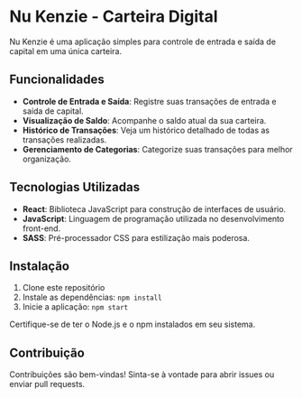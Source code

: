 # Nu Kenzie - Carteira Digital


Nu Kenzie é uma aplicação simples para controle de entrada e saída de capital em uma única carteira.

## Funcionalidades

- **Controle de Entrada e Saída**: Registre suas transações de entrada e saída de capital.
- **Visualização de Saldo**: Acompanhe o saldo atual da sua carteira.
- **Histórico de Transações**: Veja um histórico detalhado de todas as transações realizadas.
- **Gerenciamento de Categorias**: Categorize suas transações para melhor organização.

## Tecnologias Utilizadas

- **React**: Biblioteca JavaScript para construção de interfaces de usuário.
- **JavaScript**: Linguagem de programação utilizada no desenvolvimento front-end.
- **SASS**: Pré-processador CSS para estilização mais poderosa.

## Instalação

1. Clone este repositório
2. Instale as dependências: `npm install`
3. Inicie a aplicação: `npm start`

Certifique-se de ter o Node.js e o npm instalados em seu sistema.

## Contribuição

Contribuições são bem-vindas! Sinta-se à vontade para abrir issues ou enviar pull requests.

